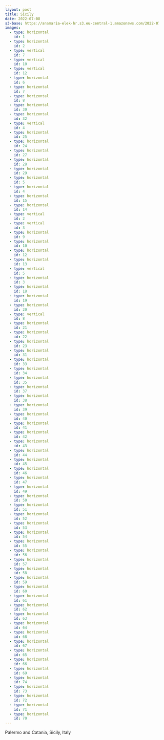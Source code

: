 ```yaml
---
layout: post
title: Sicily
date: 2022-07-08
s3-base: https://anamaria-elek-hr.s3.eu-central-1.amazonaws.com/2022-07-08-sicily
images:
  - type: horizontal
    id: 1
  - type: horizontal
    id: 2
  - type: vertical
    id: 7
  - type: vertical
    id: 10
  - type: vertical
    id: 12
  - type: horizontal
    id: 6
  - type: horizontal
    id: 7
  - type: horizontal
    id: 8
  - type: horizontal
    id: 30
  - type: horizontal
    id: 32
  - type: vertical
    id: 4
  - type: horizontal
    id: 25
  - type: horizontal
    id: 24
  - type: horizontal
    id: 27
  - type: horizontal
    id: 28
  - type: horizontal
    id: 29
  - type: horizontal
    id: 5
  - type: horizontal
    id: 4
  - type: horizontal
    id: 15
  - type: horizontal
    id: 14
  - type: vertical
    id: 2
  - type: vertical
    id: 3
  - type: horizontal
    id: 9
  - type: horizontal
    id: 10
  - type: horizontal
    id: 12
  - type: horizontal
    id: 13
  - type: vertical
    id: 5
  - type: horizontal
    id: 3
  - type: horizontal
    id: 18
  - type: horizontal
    id: 19
  - type: horizontal
    id: 20
  - type: vertical
    id: 8
  - type: horizontal
    id: 21
  - type: horizontal
    id: 22
  - type: horizontal
    id: 23
  - type: horizontal
    id: 31
  - type: horizontal
    id: 33
  - type: horizontal
    id: 34
  - type: horizontal
    id: 35
  - type: horizontal
    id: 37
  - type: horizontal
    id: 38
  - type: horizontal
    id: 39
  - type: horizontal
    id: 40
  - type: horizontal
    id: 41
  - type: horizontal
    id: 42
  - type: horizontal
    id: 43
  - type: horizontal
    id: 44
  - type: horizontal
    id: 45
  - type: horizontal
    id: 46
  - type: horizontal
    id: 47
  - type: horizontal
    id: 49
  - type: horizontal
    id: 50
  - type: horizontal
    id: 51
  - type: horizontal
    id: 52
  - type: horizontal
    id: 53
  - type: horizontal
    id: 54
  - type: horizontal
    id: 55
  - type: horizontal
    id: 56
  - type: horizontal
    id: 57
  - type: horizontal
    id: 58
  - type: horizontal
    id: 59
  - type: horizontal
    id: 60
  - type: horizontal
    id: 61
  - type: horizontal
    id: 62
  - type: horizontal
    id: 63
  - type: horizontal
    id: 64
  - type: horizontal
    id: 68
  - type: horizontal
    id: 67
  - type: horizontal
    id: 65
  - type: horizontal
    id: 66
  - type: horizontal
    id: 69
  - type: horizontal
    id: 74
  - type: horizontal
    id: 73
  - type: horizontal
    id: 72
  - type: horizontal
    id: 71
  - type: horizontal
    id: 70
---
```


Palermo and Catania, Sicily, Italy